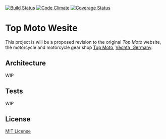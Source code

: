 [![Build Status](https://travis-ci.org/orangeeli/top-moto-website.svg?branch=master)](https://travis-ci.org/orangeeli/top-moto-website) [![Code Climate](https://codeclimate.com/github/orangeeli/top-moto-website/badges/gpa.svg)](https://codeclimate.com/github/orangeeli/top-moto-website) [![Coverage Status](https://coveralls.io/repos/github/orangeeli/top-moto-website/badge.svg?branch=master)](https://coveralls.io/github/orangeeli/top-moto-website?branch=master)

# Top Moto Wesite
This project is will be a proposed revision to the original *Top Moto* website, the motorcycle and motorcycle gear shop [Top Moto](http://www.top-moto.de/), [Vechta, Germany](https://www.google.pt/maps/place/Vechta,+Germany/@52.7437837,8.1492654,11z/data=!3m1!4b1!4m5!3m4!1s0x47b74817c8b91205:0x426cf77630071b0!8m2!3d52.7292252!4d8.2838761).

## Architecture
WIP

## Tests
WIP

## License
[MIT License](http://www.opensource.org/licenses/mit-license.php)